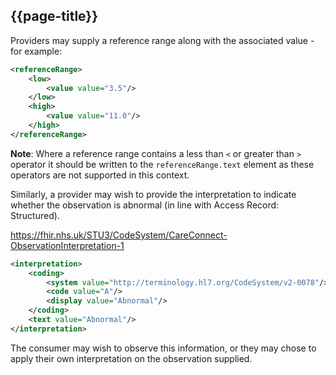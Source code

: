 ## {{page-title}}

Providers may supply a reference range along with the associated value - for example:

```xml
<referenceRange>
    <low>
        <value value="3.5"/>
    </low>
    <high>
        <value value="11.0"/>
    </high>
</referenceRange>
```
<div class="nhsd-a-box nhsd-a-box--bg-light-blue nhsd-!t-margin-bottom-6 nhsd-t-body">
    <b>Note</b>: Where a reference range contains a less than <code>&lt;</code> or greater than <code>&gt;</code> operator it should be written to the <code>referenceRange.text</code> element as these operators are not supported in this context.
</div>

Similarly, a provider may wish to provide the interpretation to indicate whether the observation is abnormal (in line with Access Record: Structured).

https://fhir.nhs.uk/STU3/CodeSystem/CareConnect-ObservationInterpretation-1


```xml
<interpretation>
    <coding>
        <system value="http://terminology.hl7.org/CodeSystem/v2-0078"/>
        <code value="A"/>
        <display value="Abnormal"/>
    </coding>
    <text value="Abnormal"/>
</interpretation>
```

The consumer may wish to observe this information, or they may chose to apply their own interpretation on the observation supplied.